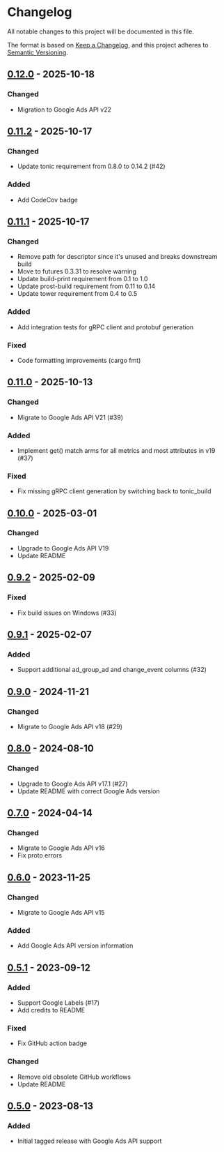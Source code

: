 # Changelog

All notable changes to this project will be documented in this file.

The format is based on [Keep a Changelog](https://keepachangelog.com/en/1.0.0/),
and this project adheres to [Semantic Versioning](https://semver.org/spec/v2.0.0.html).

## [0.12.0] - 2025-10-18

### Changed
- Migration to Google Ads API v22

## [0.11.2] - 2025-10-17

### Changed
- Update tonic requirement from 0.8.0 to 0.14.2 (#42)

### Added
- Add CodeCov badge

## [0.11.1] - 2025-10-17

### Changed
- Remove path for descriptor since it's unused and breaks downstream build
- Move to futures 0.3.31 to resolve warning
- Update build-print requirement from 0.1 to 1.0
- Update prost-build requirement from 0.11 to 0.14
- Update tower requirement from 0.4 to 0.5

### Added
- Add integration tests for gRPC client and protobuf generation

### Fixed
- Code formatting improvements (cargo fmt)

## [0.11.0] - 2025-10-13

### Changed
- Migrate to Google Ads API V21 (#39)

### Added
- Implement get() match arms for all metrics and most attributes in v19 (#37)

### Fixed
- Fix missing gRPC client generation by switching back to tonic_build

## [0.10.0] - 2025-03-01

### Changed
- Upgrade to Google Ads API V19
- Update README

## [0.9.2] - 2025-02-09

### Fixed
- Fix build issues on Windows (#33)

## [0.9.1] - 2025-02-07

### Added
- Support additional ad_group_ad and change_event columns (#32)

## [0.9.0] - 2024-11-21

### Changed
- Migrate to Google Ads API v18 (#29)

## [0.8.0] - 2024-08-10

### Changed
- Upgrade to Google Ads API v17.1 (#27)
- Update README with correct Google Ads version

## [0.7.0] - 2024-04-14

### Changed
- Migrate to Google Ads API v16
- Fix proto errors

## [0.6.0] - 2023-11-25

### Changed
- Migrate to Google Ads API v15

### Added
- Add Google Ads API version information

## [0.5.1] - 2023-09-12

### Added
- Support Google Labels (#17)
- Add credits to README

### Fixed
- Fix GitHub action badge

### Changed
- Remove old obsolete GitHub workflows
- Update README

## [0.5.0] - 2023-08-13

### Added
- Initial tagged release with Google Ads API support

[0.12.0]: https://github.com/mhuang74/googleads-rs/compare/v0.11.2...v0.12.0
[0.11.2]: https://github.com/mhuang74/googleads-rs/compare/v0.11.1...v0.11.2
[0.11.1]: https://github.com/mhuang74/googleads-rs/compare/v0.11.0...v0.11.1
[0.11.0]: https://github.com/mhuang74/googleads-rs/compare/v0.10.0...v0.11.0
[0.10.0]: https://github.com/mhuang74/googleads-rs/compare/v0.9.2...v0.10.0
[0.9.2]: https://github.com/mhuang74/googleads-rs/compare/v0.9.1...v0.9.2
[0.9.1]: https://github.com/mhuang74/googleads-rs/compare/v0.9.0...v0.9.1
[0.9.0]: https://github.com/mhuang74/googleads-rs/compare/v0.8.0...v0.9.0
[0.8.0]: https://github.com/mhuang74/googleads-rs/compare/v0.7.0...v0.8.0
[0.7.0]: https://github.com/mhuang74/googleads-rs/compare/v0.6.0...v0.7.0
[0.6.0]: https://github.com/mhuang74/googleads-rs/compare/v0.5.1...v0.6.0
[0.5.1]: https://github.com/mhuang74/googleads-rs/compare/v0.5.0...v0.5.1
[0.5.0]: https://github.com/mhuang74/googleads-rs/releases/tag/v0.5.0
